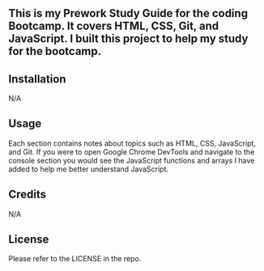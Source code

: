 # <Prework Study Guide Page>

## This is my Prework Study Guide for the coding Bootcamp. It covers HTML, CSS, Git, and JavaScript. I built this project to help my study for the bootcamp. 

## Installation

N/A

## Usage

Each section contains notes about topics such as HTML, CSS, JavaScript, and Git. If you were to open Google Chrome DevTools and navigate to the console section you would see the JavaScript functions and arrays I have added to help me better understand JavaScript. 


## Credits

N/A

## License

Please refer to the LICENSE in the repo.

